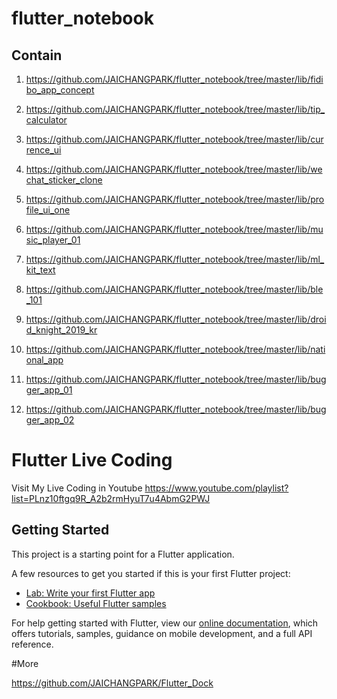 # flutter_notebook

## Contain

1. https://github.com/JAICHANGPARK/flutter_notebook/tree/master/lib/fidibo_app_concept
2. https://github.com/JAICHANGPARK/flutter_notebook/tree/master/lib/tip_calculator
3. https://github.com/JAICHANGPARK/flutter_notebook/tree/master/lib/currence_ui
4. https://github.com/JAICHANGPARK/flutter_notebook/tree/master/lib/wechat_sticker_clone
5. https://github.com/JAICHANGPARK/flutter_notebook/tree/master/lib/profile_ui_one
6. https://github.com/JAICHANGPARK/flutter_notebook/tree/master/lib/music_player_01
7. https://github.com/JAICHANGPARK/flutter_notebook/tree/master/lib/ml_kit_text
8. https://github.com/JAICHANGPARK/flutter_notebook/tree/master/lib/ble_101
9. https://github.com/JAICHANGPARK/flutter_notebook/tree/master/lib/droid_knight_2019_kr
10. https://github.com/JAICHANGPARK/flutter_notebook/tree/master/lib/national_app

11. https://github.com/JAICHANGPARK/flutter_notebook/tree/master/lib/bugger_app_01
12. https://github.com/JAICHANGPARK/flutter_notebook/tree/master/lib/bugger_app_02

# Flutter Live Coding 

Visit My Live Coding in Youtube
https://www.youtube.com/playlist?list=PLnz10ftgq9R_A2b2rmHyuT7u4AbmG2PWJ

## Getting Started

This project is a starting point for a Flutter application.

A few resources to get you started if this is your first Flutter project:

- [Lab: Write your first Flutter app](https://flutter.io/docs/get-started/codelab)
- [Cookbook: Useful Flutter samples](https://flutter.io/docs/cookbook)

For help getting started with Flutter, view our 
[online documentation](https://flutter.io/docs), which offers tutorials, 
samples, guidance on mobile development, and a full API reference.

#More

https://github.com/JAICHANGPARK/Flutter_Dock
